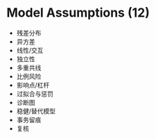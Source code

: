 # Model Assumptions (12)

- 残差分布
- 异方差
- 线性/交互
- 独立性
- 多重共线
- 比例风险
- 影响点/杠杆
- 过拟合与惩罚
- 诊断图
- 稳健/替代模型
- 事务留痕
- 复核
